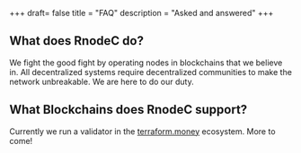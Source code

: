 +++
draft= false
title = "FAQ"
description = "Asked and answered"
+++

## What does RnodeC do?

We fight the good fight by operating nodes in blockchains that we believe in.  All decentralized systems require decentralized communities to make the network unbreakable.  We are here to do our duty.


## What Blockchains does RnodeC support?

Currently we run a validator in the [terraform.money](https://terraform.money) ecosystem.  More to come!

